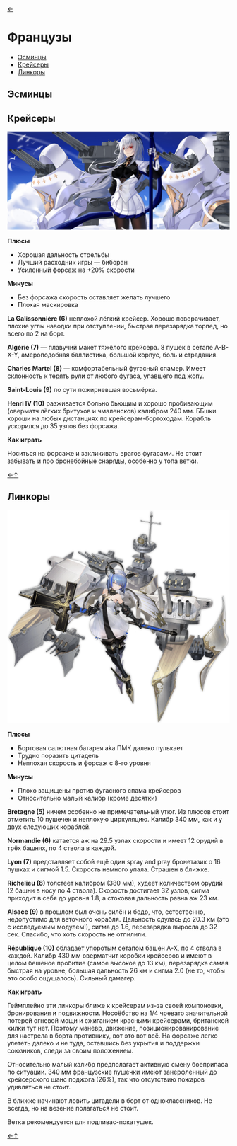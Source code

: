 [←](../readme.md)

# Французы

- [Эсминцы](#Эсминцы)
- [Крейсеры](#Крейсеры)
- [Линкоры](#Линкоры)

## Эсминцы

## Крейсеры
![Saint_Louis](../images/saint_louis.jpg)

**Плюсы**
- Хорошая дальность стрельбы
- Лучший расходник игры — биборан
- Усиленный форсаж на +20% скорости

**Минусы**
- Без форсажа скорость оставляет желать лучшего
- Плохая маскировка

**La Galissonnière (6)** неплохой лёгкий крейсер. Хорошо поворачивает, плохие углы наводки при отступлении, быстрая перезарядка торпед, но всего по 2 на борт.

**Algérie (7)** — плавучий макет тяжёлого крейсера. 8 пушек в сетапе A-B-X-Y, амероподобная баллистика, большой корпус, боль и страдания.

**Charles Martel (8)** — комфортабельный фугасный спамер. Имеет склонность к терять рули от любого фугаса, упавшего под жопу.

**Saint-Louis (9)** по сути пожирневшая восьмёрка.

**Henri IV (10)** разживается больно бьющим и хорошо пробивающим (оверматч лёгких бритухов и чмаленсков) калибром 240 мм. ББшки хороши на любых дистанциях по крейсерам-бортоходам. Корабль ускорился до 35 узлов без форсажа.

**Как играть**

Носиться на форсаже и закликивать врагов фугасами. Не стоит забывать и про бронебойные снаряды, особенно у топа ветки.

[←](../readme.md)[↑](#Французы)

## Линкоры
![Gascogne](../images/gascogne.png)

**Плюсы**
- Бортовая салютная батарея aka ПМК далеко пулькает
- Трудно поразить цитадель
- Неплохая скорость и форсаж с 8-го уровня

**Минусы**
- Плохо защищены против фугасного спама крейсеров
- Относительно малый калибр (кроме десятки)

**Bretagne (5)** ничем особенно не примечательный утюг. Из плюсов стоит отметить 10 пушечек и неплохую циркуляцию. Калибр 340 мм, как и у двух следующих кораблей.

**Normandie (6)** катается аж на 29.5 узлах скорости и имеет 12 орудий в трёх башнях, по 4 ствола в каждой.

**Lyon (7)** представляет собой ещё один spray and pray бронетазик о 16 пушках и сигмой 1.5. Скорость немного упала. Страшен в ближке.

**Richelieu (8)** толстеет калибром (380 мм), худеет количеством орудий (2 башни в носу по 4 ствола). Скорость достигает 32 узлов, сигма приходит в себя до уровня 1.8, а стоковая дальность равна аж 23 км.

**Alsace (9)** в прошлом был очень силён и бодр, что, естественно, недопустимо для веточного корабля. Дальность сдулась до 20.3 км (это с исследуемым модулем!), сигма до 1.6, перезарядка выросла до 32 сек. Спасибо, что хоть скорость не отпилили.

**République (10)** обладает упоротым сетапом башен A-X, по 4 ствола в каждой. Калибр 430 мм оверматчит коробки крейсеров и имеют в целом бешеное пробитие (самое высокое до 13 км), перезарядка самая быстрая на уровне, большая дальность 26 км и сигма 2.0 (не то, чтобы это особо ощущалось). Сильный дамагер.

**Как играть**

Геймплейно эти линкоры ближе к крейсерам из-за своей компоновки, бронирования и подвижности. Носоёбство на 1/4 чревато значительной потерей огневой мощи и сжиганием красными крейсерами, британской хилки тут нет. Поэтому манёвр, движение, позиционированирование для настрела в борта противнику, вот это вот всё. На форсаже легко улететь далеко и не туда, оставшись без укрытия и поддержки союзников, следи за своим положением.

Относительно малый калибр предполагает активную смену боеприпаса по ситуации. 340 мм французские пушечки имеют занерфленный до крейсерского шанс поджога (26%), так что отсутствию пожаров удивляться не стоит.

В ближке начинают ловить цитадели в борт от одноклассников. Не всегда, но на везение полагаться не стоит.

Ветка рекомендуется для подпивас-покатушек.

[←](../readme.md)[↑](#Французы)
